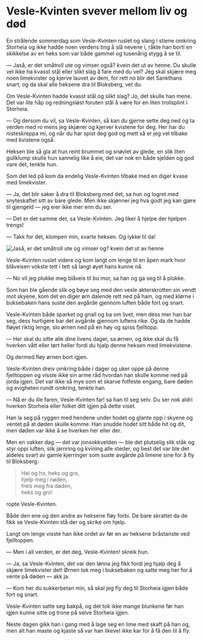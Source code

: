 # Vesle-Kvinten svever mellom liv og død

En strålende sommerdag som Vesle-Kvinten ruslet og slang i stiene omkring Storheia og ikke hadde noen verdens ting å slå nevene i, råkte han borti en skikkelse av en heks som var både gammel og tusenårig stygg å se til.

— Jaså, er det småtroll ute og vimser også? kvein det ut av henne. Du skulle vel ikke ha kvasst stål eller slikt slag å fare med du vel? Jeg skal skjære meg noen limekvister og kjerve lauvet av dem, for rett no blir det Sankthans snart, og da skal alle heksene dra til Bloksberg, vet du.

Om Vesle-Kvinten hadde kvasst stål og slikt slag? Jo, det skulle han mene. Det var lite håp og redningsløst foruten stål å være for en liten trollsplint i Storheia.

— Og dersom du vil, sa Vesle-Kvinten, så kan du gjerne sette deg ned og ta verden med ro mens jeg skjærer og kjerver kvistene for deg. Her har du nisteskreppa mi, og når du har spist deg god og mett så er jeg vel tilbake med kvistene også.

Heksen ble så gla at hun reint brummet og snøvlet av glede, en slik liten gullklump skulle hun sannelig like å eie, det var nok en både sjelden og god vare det, tenkte hun.

Som det led på kom da endelig Vesle-Kvinten tilbake med en diger kvase med limekvister.

— Ja, det blir saker å dra til Bloksberg med det, sa hun og logret med snyteskaftet sitt av bare glede. Men ikke skjønner jeg hva godt jeg kan gjøre til gjengeld — jeg eier ikke mer enn du ser.

— Det er det samme det, sa Vesle-Kvinten. Jeg liker å hjelpe der hjelpen trengs!

— Takk for det, klompen min, svarte heksen. Og lykke til da!

![Jaså, er det småtroll ute og vimser og? kvein det ut av henne](./heksa.png)

Vesle-Kvinten ruslet videre og kom langt om lenge til en åpen mark hvor blåveisen vokste tett i tett så langt øyet hans kunne nå.

— No vil jeg plukke meg blåveis til bu mor, sa han og ga seg til å plukke.

Som han ble gående slik og bøye seg med den vesle akterskrotten sin vendt mot skyene, kom det en diger ørn dalende rett ned på ham, og med klørne i buksebaken hans suste den avgårde gjennom luften både fort og snart.

Vesle-Kvinten både sparket og gnall og ba om livet, men dess mer han bar seg, dess hurtigere bar det avgårde gjennom luftens rike. Og da de hadde fløyet riktig lenge, slo ørnen ned på en høy og spiss fjelltopp.

— Her skal du sitte alle dine livens dager, sa ørnen, og ikke skal du få hverken vått eller tørt heller fordi du hjalp denne heksen med limekvistene.

Og dermed fløy ørnen bort igjen.

Vesle-Kvinten dreiv omkring både i dager og uker oppe på denne fjelltoppen og visste ikke sin arme råd hvordan han skulle komme ned på jorda igjen. Det var ikke så mye som et skarve fotfeste engang, bare døden og evigheten rundt omkring, tenkte han.

— Nå er du ille faren, Vesle-Kvinten far! sa han til seg selv. Du ser nok aldri hverken Storheia eller folket ditt igjen på dette viset.

Han la seg på ryggen med hendene under hodet og glante opp i skyene og ventet på at døden skulle komme. Han snudde hodet sitt både hit og dit, men døden var ikke å se hverken her eller der.

Men en vakker dag — det var jonsokkvelden — ble det plutselig slik ståk og styr oppi luften, slik jarnring og kvining alle steder, og best det var ble det aldeles svart av gamle kjerringer som suste avgårde på limene sine for å fly til Bloksberg.

> Hei og ho, heks og gro,  
> hjelp meg i nøden,  
> frels meg fra døden,  
> heks og gro!

ropte Vesle-Kvinten.

Både den ene og den andre av heksene fløy forbi. De bare skrattet da de fikk se Vesle-Kvinten stå der og skrike om hjelp.

Langt om lenge visste han ikke ordet av før en av heksene bråstanste ved fjelltoppen.

— Men i all verden, er det deg, Vesle-Kvinten! skreik hun.

— Ja, sa Vesle-Kvinten, det var den lønna jeg fikk fordi jeg hjalp deg å skjære limekvister det! Ørnen tok meg i buksebaken og satte meg her for å vente på døden — akk ja.

— Kom her du sukkerbetan min, så skal jeg fly deg til Storheia igjen både fort og snart.

Vesle-Kvinten satte seg bakpå, og det tok ikke mange blunkene før han igjen kunne sitte og trone på selve Storheia igjen.

Neste dagen gikk han i gang med å lage seg en lime med skaft på han og, men alt han maste og kjaste så var han likevel ikke kar for å få den til å fly.

